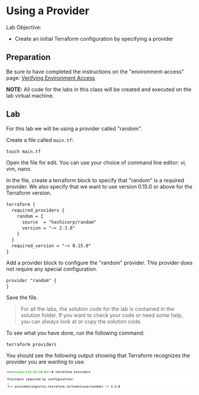 # Using a Provider

Lab Objective:
- Create an initial Terraform configuration by specifying a provider

## Preparation

Be sure to have completed the instructions on the "environment-access" page: [Verifying Environment Access](../environment-access/environment-access.md)

**NOTE:** All code for the labs in this class will be created and executed on the lab virtual machine.

## Lab

For this lab we will be using a provider called "random".

Create a file called `main.tf`:

```
touch main.tf
```

Open the file for edit.  You can use your choice of command line editor: vi, vim, nano.

In the file, create a terraform block to specify that "random" is a required provider.  We also specify that we want to use version 0.15.0 or above for the Terraform version.

```
terraform {
  required_providers {
    random = {
      source  = "hashicorp/random"
      version = "~> 2.3.0"
    }
  }
  required_version = "~> 0.15.0"
}
```

Add a provider block to configure the "random" provider. This provider does not require any special configuration.

```
provider "random" {
}
```

Save the file.

> For all the labs, the solution code for the lab is contained in the solution folder.  If you want to check your code or need some help, you can always look at or copy the solution code.

To see what you have done, run the following command:

```
terraform providers
```

You should see the following output showing that Terraform recognizes the provider you are wanting to use.

![Terraform Providers](./images/tf-providers.png "Terraform Providers Output")
